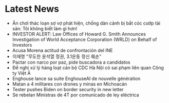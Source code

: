 # Latest News
-  Ăn chơi thác loạn sợ vợ phát hiện, chồng dàn cảnh bị bắt cóc cướp tài sản: Tôi không biết làm gì hơn!
-  INVESTOR ALERT: Law Offices of Howard G. Smith Announces Investigation of World Acceptance Corporation (WRLD) on Behalf of Investors
-  Acusa Morena actitud de confrontación del INE
-  이재명 "무도한 윤석열 정권, 3.1운동 정신 훼손"
-  Pactar con narco por paz, pide buscadora a candidatos
-  Đề nghị xử lý hàng loạt cán bộ CDC Hà Nội có sai phạm liên quan Công ty Việt Á
-  Enghouse lance sa suite EnghouseAI de nouvelle génération
-  Matan a 4 militares con drones y minas en Michoacán
-  Tester pushes Biden on border security in new letter
-  Se rebelan Ministras de 4T por comunicado de ley eléctrica
